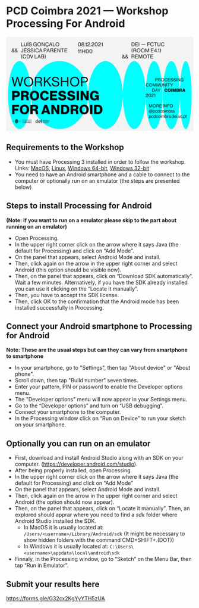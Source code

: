 # PCD Coimbra 2021 — Workshop Processing For Android

![poster](images/poster.jpg)

## Requirements to the Workshop

- You must have Processing 3 installed in order to follow the workshop. Links: [MacOS](https://github.com/processing/processing/releases/download/processing-0270-3.5.4/processing-3.5.4-macosx.zip), [Linux](https://github.com/processing/processing/releases/download/processing-0270-3.5.4/processing-3.5.4-linux64.tgz), [Windows 64-bit](https://github.com/processing/processing/releases/download/processing-0270-3.5.4/processing-3.5.4-windows64.zip), [Windows 32-bit](https://github.com/processing/processing/releases/download/processing-0270-3.5.4/processing-3.5.4-windows32.zip)
- You need to have an Android smartphone and a cable to connect to the computer or optionally run on an emulator (the steps are presented below)

## Steps to install Processing for Android
**(Note: If you want to run on a emulator please skip to the part about running on an emulator)**

- Open Processing.
- In the upper right corner click on the arrow where it says Java (the default for Processing) and click on “Add Mode”.
- On the panel that appears, select Android Mode and install.
- Then, click again on the arrow in the upper right corner and select Android (this option should be visible now).
- Then, on the panel that appears, click on “Download SDK automatically”. Wait a few minutes. Alternatively, if you have the SDK already installed you can use it clicking on the “Locate it manually”. 
- Then, you have to accept the SDK license.
- Then, click OK to the confirmation that the Android mode has been installed successfully in Processing.

## Connect your Android smartphone to Processing for Android

**Note: These are the usual steps but can they can vary from smartphone to smartphone**

- In your smartphone, go to "Settings", then tap "About device" or "About phone".
- Scroll down, then tap "Build number" seven times.
- Enter your pattern, PIN or password to enable the Developer options menu.
- The "Developer options" menu will now appear in your Settings menu.
- Go to the “Developer options” and turn on “USB debugging”.
- Connect your smartphone to the computer.
- In the Processing window click on “Run on Device” to run your sketch on your smartphone.

## Optionally you can run on an emulator

- First, download and install Android Studio along with an SDK on your computer. (https://developer.android.com/studio).
- After being properly installed, open Processing.
- In the upper right corner click on the arrow where it says Java (the default for Processing) and click on “Add Mode”
- On the panel that appears, select Android Mode and install.
- Then, click again on the arrow in the upper right corner and select Android (the option should now appear).
- Then, on the panel that appears, click on “Locate it manually”. Then, an explored should apprar where you need to find a *sdk* folder where Android Studio installed the SDK.
  - In MacOS it is usually located at: `/Users/<username>/Library/Android/sdk` (It might be necessary to show hidden folders with the command CMD+SHIFT+.(DOT))
  - In Windows it is usually located at: `C:\Users\<username>\appdata\local\android\sdk`
- Finnaly, in the Processing window, go to “Sketch” on the Menu Bar, then tap “Run in Emulator”.

## Submit your results here

https://forms.gle/G32cx2KgYyYTH5zUA
